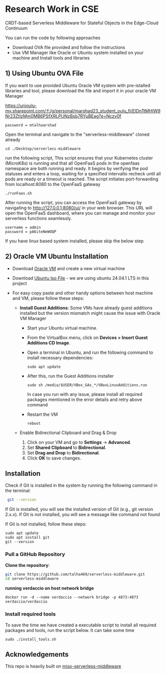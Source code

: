 
# Research Work in CSE

CRDT-based Serverless Middleware for Stateful Objects in the Edge-Cloud Continuum

You can run the code by following approaches

- Download OVA file provided and follow the instructions
- Use VM Manager like Oracle or Ubuntu system installed on your machine and Install tools and libraries




## 1) Using Ubuntu OVA File

If you want to use provided Ubuntu Oracle VM system with pre-istalled libraries and tool, please download the file and import it in your oracle VM Manager

https://unioulu-my.sharepoint.com/:f:/g/personal/marshad23_student_oulu_fi/ElDnTtMHIW9Nr23ZtlzMm0MB6PSfXRLPUNzBsb7RYuBEag?e=Nczv0f

```
password = mtalhaarshad
```

Open the terminal and navigate to the "serverless-middleware" cloned already

```
cd ./Desktop/serverless-middleware
```
run the following script, This script ensures that your Kubernetes cluster (MicroK8s) is running and that all OpenFaaS pods in the openfaas namespace are both running and ready. It begins by verifying the pod statuses and enters a loop, waiting for a specified intervalto recheck until all pods are ready or a timeout is reached. The script initiates port-forwarding from localhost:8080 to the OpenFaaS gateway

```
./runFaas.sh
```

After running the script, you can access the OpenFaaS gateway by navigating to http://127.0.0.1:8080/ui/ in your web browser. This URL will open the OpenFaaS dashboard, where you can manage and monitor your serverless functions seamlessly.

```
username = admin
password = pA6iteNeWOQP
```




If you have linux based system installed, please skip the below step 
## 2) Oracle VM Ubuntu Installation 
- Download [Oracle VM](https://www.virtualbox.org/wiki/Downloads) and create a new virtual machine
- Download [Ubuntu Iso File](https://ubuntu.com/download/desktop) - we are using ubuntu 24.04.1 LTS in this project
- For easy copy paste and other handy options between host machine and VM, please follow these steps:

  - **Install Guest Additions**:
  Some VMs have already guest additions installed but the version mismatch     might cause the issue with Oracle VM Manager
    - Start your Ubuntu virtual machine.
    - From the VirtualBox menu, click on **Devices > Insert Guest Additions CD Image**.
    - Open a terminal in Ubuntu, and run the following command to install necessary dependencies:
      ```
      sudo apt update
      ```

    - After this, run the Guest Additions installer 

      ```
      sudo sh /media/$USER/VBox_GAs_*/VBoxLinuxAdditions.run
      ```
        In case you run with any issue, please install all required packages mentioned in the error details and retry above command

    - Restart the VM
        ```
        reboot
        ```
  - Enable Bidirectional Clipboard and Drag & Drop

    1. Click on your VM and go to **Settings** -> **Advanced**.
    2. Set **Shared Clipboard** to **Bidirectional**.
    3. Set **Drag and Drop** to **Bidirectional**.
    4. Click **OK** to save changes.


## Installation

Check if Git is installed in the system by running the following command in the terminal:

```bash
 git --version
```
If Git is installed, you will see the installed version of Git (e.g., git version 2.x.x). If Git is not installed, you will see a message like command not found

If Git is not installed, follow these steps:

```
sudo apt update
sudo apt install git
git --version
```

### Pull a GitHub Repository

 **Clone the repository**:
   ```bash
   git clone https://github.com/talha469/serverless-middleware.git
   cd serverless-middleware
   ```

**running verdaccio on host network bridge**
```
docker run -d --name verdaccio --network bridge -p 4873:4873 verdaccio/verdaccio
```

### Install required tools
To save the time we have created a executable script to install all required packages and tools, run the script below. It can take some time

```
sudo ./install_tools.sh
```







## Acknowledgements

This repo is heavily built on [miso-serverless-middleware](https://github.com/valentingc/miso-serverless-middleware)


